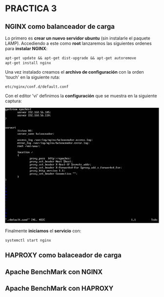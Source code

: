 # PRACTICA 3

## NGINX como balanceador de carga

Lo primero es **crear un nuevo servidor ubuntu** (sin instalarle el paquete LAMP). Accediendo a este como **root** lanzaremos las siguientes ordenes para **instalar NGINX**:

	apt-get update && apt-get dist-upgrade && apt-get autoremove
	apt-get install nginx

Una vez instalado creamos el **archivo de configuración** con la orden 'touch' en la siguiente ruta:
	
	etc/nginx/conf.d/default.conf

Con el editor 'vi' definimos la **configuración** que se muestra en la siguiente captura:

![imagen](https://github.com/Alberto93GV/SWAP/blob/master/Practica3/nginx_conf.png)


Finalmente **iniciamos** el **servicio** con: 

	systemctl start nginx






## HAPROXY como balaceador de carga



## Apache BenchMark con NGINX



## Apache BenchMark con HAPROXY
